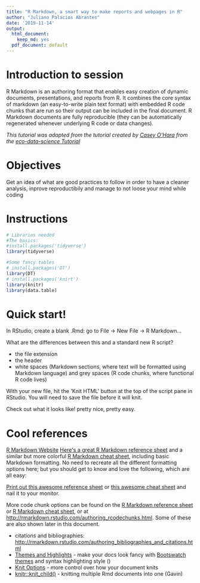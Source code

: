 ```yaml
---
title: "R Markdown, a smart way to make reports and webpages in R"
author: "Juliano Palacios Abrantes"
date: '2019-11-14'
output:
  html_document:
    keep_md: yes
  pdf_document: default
---
```


# Introduction to session

R Markdown is an authoring format that enables easy creation of dynamic documents, presentations, and reports from R. It combines the core syntax of markdown (an easy-to-write plain text format) with embedded R code chunks that are run so their output can be included in the final document. R Markdown documents are fully reproducible (they can be automatically regenerated whenever underlying R code or data changes).

*This tutorial was adapted from the tutorial created by [Casey O'Hara](https://github.com/oharac) from the [eco-data-science Tutorial](https://github.com/eco-data-science/rmarkdown_R)*


# Objectives

Get an idea of what are good practices to follow in order to have a cleaner analysis, inprove reproductibily and manage to not loose your mind while coding

# Instructions


```r
# Libraries needed
#The basics:
#install.packages('tidyverse')
library(tidyverse)

#Some fancy tables
# install.packages('DT')
library(DT)
# install.packages('knirt')
library(knitr)
library(data.table)
```

# Quick start!

In RStudio, create a blank .Rmd:  go to File -> New File -> R Markdown... 

What are the differences between this and a standard new R script?

* the file extension
* the header
* white spaces (Markdown sections, where text will be formatted using Markdown language) and grey spaces (R code chunks, where functional R code lives)

With your new file, hit the 'Knit HTML' button at the top of the script pane in RStudio.  You will need to save the file before it will knit.

Check out what it looks like!  pretty nice, pretty easy.



# Cool references
[R Markdown Website](http://rmarkdown.rstudio.com/lesson-1.html)
[Here's a great R Markdown reference sheet](https://www.rstudio.com/wp-content/uploads/2015/03/rmarkdown-reference.pdf) and a similar but more colorful 
[R Markdown cheat sheet](https://www.rstudio.com/wp-content/uploads/2015/02/rmarkdown-cheatsheet.pdf), including basic Markdown formatting.  No need to recreate all the different formatting options here; but you should get to know and love the following, which are all easy:

[Print out this awesome reference sheet](https://www.rstudio.com/wp-content/uploads/2015/03/rmarkdown-reference.pdf) or [this awesome cheat sheet](https://www.rstudio.com/wp-content/uploads/2015/02/rmarkdown-cheatsheet.pdf) and nail it to your monitor.

More code chunk options can be found on the [R Markdown reference sheet](https://www.rstudio.com/wp-content/uploads/2015/03/rmarkdown-reference.pdf) or [R Markdown cheat sheet](https://www.rstudio.com/wp-content/uploads/2015/02/rmarkdown-cheatsheet.pdf), or at http://rmarkdown.rstudio.com/authoring_rcodechunks.html.  Some of these are also shown later in this document.
* citations and bibliographies: http://rmarkdown.rstudio.com/authoring_bibliographies_and_citations.html
* [Themes and Highlights](http://rmarkdown.rstudio.com/html_document_format.html#appearance-and-style) - make your docs look fancy with [Bootswatch themes](http://bootswatch.com/) and syntax highlighting style ()
* [Knit Options](http://yihui.name/knitr/options/#package_options) - more control over how your document knits
* [knitr::knit_child()](https://www.rforge.net/doc/packages/knitr/knit_child.html) - knitting multiple Rmd documents into one (Gavin)